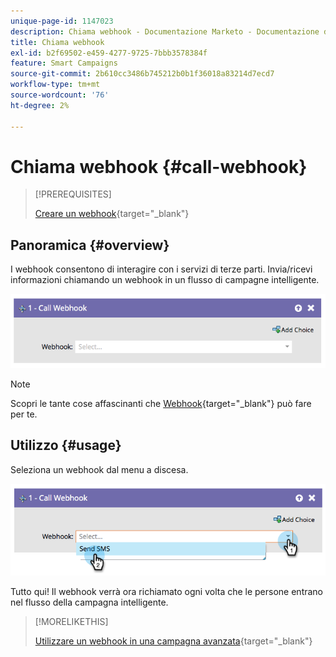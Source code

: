 ```yaml
---
unique-page-id: 1147023
description: Chiama webhook - Documentazione Marketo - Documentazione del prodotto
title: Chiama webhook
exl-id: b2f69502-e459-4277-9725-7bbb3578384f
feature: Smart Campaigns
source-git-commit: 2b610cc3486b745212b0b1f36018a83214d7ecd7
workflow-type: tm+mt
source-wordcount: '76'
ht-degree: 2%

---
```


# Chiama webhook {#call-webhook}

>[!PREREQUISITES]
>
>[Creare un webhook](/help/marketo/product-docs/administration/additional-integrations/create-a-webhook.md){target="_blank"}

## Panoramica {#overview}

I webhook consentono di interagire con i servizi di terze parti. Invia/ricevi informazioni chiamando un webhook in un flusso di campagne intelligente.

![](assets/image2014-9-22-15-3a4-3a7.png)

>[!NOTE]
>
>Scopri le tante cose affascinanti che [Webhook](https://experienceleague.adobe.com/en/docs/marketo-developer/marketo/webhooks/webhooks){target="_blank"} può fare per te.

## Utilizzo {#usage}

Seleziona un webhook dal menu a discesa.

![](assets/image2014-9-22-15-3a4-3a25.png)

Tutto qui! Il webhook verrà ora richiamato ogni volta che le persone entrano nel flusso della campagna intelligente.

>[!MORELIKETHIS]
>
>[Utilizzare un webhook in una campagna avanzata](/help/marketo/product-docs/core-marketo-concepts/smart-campaigns/flow-actions/use-a-webhook-in-a-smart-campaign.md){target="_blank"}
